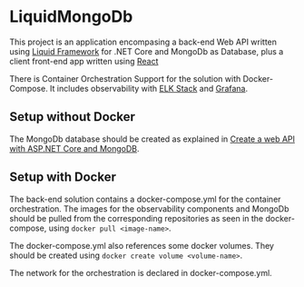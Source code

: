 # LiquidMongoDb
This project is an application encompasing a back-end Web API written using [Liquid Framework](https://github.com/Avanade/Liquid-Application-Framework) for .NET Core and MongoDb as Database, plus a client front-end app written using [React](https://reactjs.net)

There is Container Orchestration Support for the solution with Docker-Compose. It includes observability with [ELK Stack](https://www.elastic.co/what-is/elk-stack) and [Grafana](https://grafana.com/).

## Setup without Docker
The MongoDb database should be created as explained in [Create a web API with ASP.NET Core and MongoDB](https://docs.microsoft.com/en-us/aspnet/core/tutorials/first-mongo-app?view=aspnetcore-5.0&tabs=visual-studio).

## Setup with Docker
The back-end solution contains a docker-compose.yml for the container orchestration. The images for the observability components and MongoDb should be pulled from the corresponding repositories as seen in the docker-compose, using `docker pull <image-name>`.

The docker-compose.yml also references some docker volumes. They should be created using `docker create volume <volume-name>`.

The network for the orchestration is declared in docker-compose.yml.


